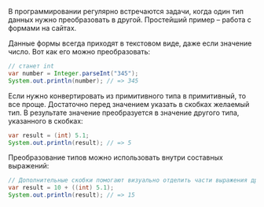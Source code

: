 В программировании регулярно встречаются задачи, когда один тип данных нужно преобразовать в другой. Простейший пример – работа с формами на сайтах.

Данные формы всегда приходят в текстовом виде, даже если значение число. Вот как его можно преобразовать:

```java
// станет int
var number = Integer.parseInt("345");
System.out.println(number); // => 345
```

Если нужно конвертировать из примитивного типа в примитивный, то все проще. Достаточно перед значением указать в скобках желаемый тип. В результате значение преобразуется в значение другого типа, указанного в скобках:

```java
var result = (int) 5.1;
System.out.println(result); // => 5
```

Преобразование типов можно использовать внутри составных выражений:

```java
// Дополнительные скобки помогают визуально отделить части выражения друг от друга
var result = 10 + ((int) 5.1);
System.out.println(result); // => 15
```

